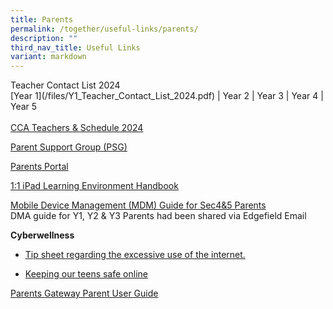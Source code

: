 ```yaml
---
title: Parents
permalink: /together/useful-links/parents/
description: ""
third_nav_title: Useful Links
variant: markdown
---
```

<p>
Teacher Contact List 2024<br>
[Year 1](/files/Y1_Teacher_Contact_List_2024.pdf) | Year 2 | Year 3 | Year 4 | Year 5<br><br>
<a href="/files/CCA_teachers_and_schedule_2024_5_Jan.pdf" rel="noopener noreferrer nofollow" target="_blank">CCA Teachers &amp; Schedule 2024</a></p><p><a href="https://staging.d3jwf1tlw34213.amplifyapp.com/together/parents-support-group" rel="noopener noreferrer nofollow" target="_blank">Parent Support Group (PSG)</a></p><p><a href="https://parents.edgefield.sg/" rel="noopener noreferrer nofollow" target="_blank">Parents Portal</a></p><p><a href="/files/iPAD%20Learning%20Environment%20Handbook%20Version%202.pdf" rel="noopener noreferrer nofollow" target="_blank">1:1 iPad Learning Environment Handbook</a></p><p><a href="/files/MDM%20Guide%20for%20Parents.pdf" rel="noopener noreferrer nofollow" target="_blank">Mobile Device Management (MDM) Guide for Sec4&amp;5 Parents</a> <br>DMA guide for Y1, Y2 &amp; Y3 Parents had been shared via Edgefield Email</p><p><strong>Cyberwellness</strong></p><ul data-tight="true" class="tight"><li><p><a href="/files/Tip-sheet-for-Parents-Excessive-Internet-Use.pdf" rel="noopener noreferrer nofollow" target="_blank">Tip sheet regarding the excessive use of the internet.</a></p></li><li><p><a href="https://www.schoolbag.edu.sg/story/keeping-our-teens-safe-online" rel="noopener noreferrer nofollow" target="_blank">Keeping our teens safe online</a></p></li></ul><p><a href="/files/Parents%20Gateway%20Parent%20User%20Guide.pdf" rel="noopener noreferrer nofollow" target="_blank">Parents Gateway Parent User Guide</a></p>